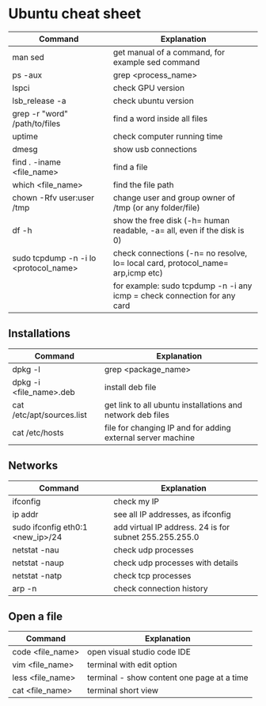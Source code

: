 # Ubuntu cheat sheet

| Command                                  | Explanation                                                                   | 
|------------------------------------------|-------------------------------------------------------------------------------|
| man sed                                  |get manual of a command, for example sed command                               | 
| ps -aux | grep <process_name>            |check all running processes                                                    | 
| lspci                                    |check GPU version                                                              | 
| lsb_release -a                           |check ubuntu version                                                           | 
| grep -r "word" /path/to/files            |find a word inside all files                                                   | 
| uptime                                   |check computer running time                                                    |
| dmesg                                    |show usb connections                                                           |
| find . -iname <file_name>                |find a file                                                                    |
| which <file_name>                        |find the file path                                                             |
| chown -Rfv user:user /tmp                |change user and group owner of /tmp (or any folder/file)                       |
| df -h                                    |show the free disk (-h= human readable, -a= all, even if the disk is 0)        |
| sudo tcpdump -n -i lo <protocol_name>    |check connections (-n= no resolve, lo= local card, protocol_name= arp,icmp etc)| 
|                                          |for example: sudo tcpdump -n -i any icmp = check connection for any card       |



## Installations

| Command                                  | Explanation                                                                   | 
|------------------------------------------|-------------------------------------------------------------------------------|
| dpkg -l | grep <package_name>            |check for dpkg installations                                                   | 
| dpkg -i <file_name>.deb                  |install deb file                                                               | 
| cat /etc/apt/sources.list                |get link to all ubuntu installations and network deb files                     | 
| cat /etc/hosts                           |file for changing IP and for adding external server machine                    | 


## Networks

| Command                                  | Explanation                                                                   | 
|------------------------------------------|-------------------------------------------------------------------------------|
| ifconfig                                 |check my IP                                                                    | 
| ip addr                                  |see all IP addresses, as ifconfig                                              | 
| sudo ifconfig eth0:1 <new_ip>/24         |add virtual IP address. 24 is for subnet 255.255.255.0                         | 
| netstat -nau                             |check udp processes                                                            | 
| netstat -naup                            |check udp processes with details                                               | 
| netstat -natp                            |check tcp processes                                                            | 
| arp -n                                   |check connection history                                                       | 


## Open a file


| Command                                  | Explanation                                                                   | 
|------------------------------------------|-------------------------------------------------------------------------------|
| code <file_name>                         |open visual studio code IDE                                                    | 
| vim <file_name>                          |terminal with edit option                                                      | 
| less <file_name>                         |terminal - show content one page at a time                                     | 
| cat <file_name>                          |terminal short view                                                            | 


